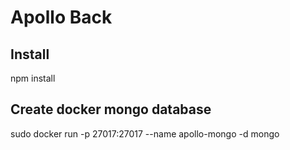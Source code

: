 # Apollo Back

## Install

npm install

## Create docker mongo database

sudo docker run -p 27017:27017 --name apollo-mongo -d mongo